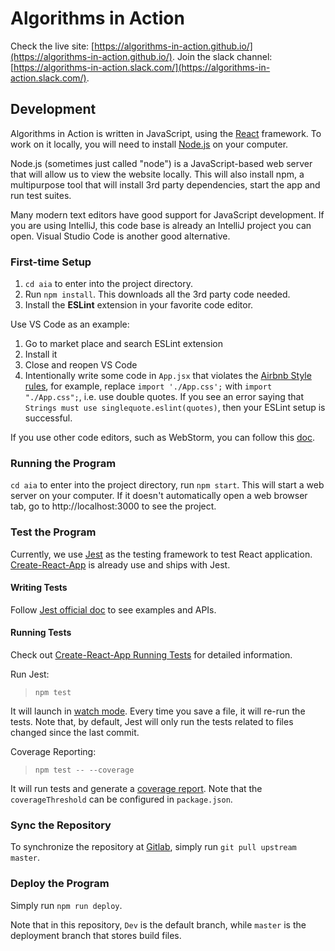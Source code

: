 # Algorithms in Action

Check the live site: [https://algorithms-in-action.github.io/](https://algorithms-in-action.github.io/). 
Join the slack channel: [https://algorithms-in-action.slack.com/](https://algorithms-in-action.slack.com/). 

## Development
Algorithms in Action is written in JavaScript, using the [React](https://reactjs.org/)
framework. To work on it locally, you will need to install
[Node.js](https://nodejs.org/en/download/) on your computer.

Node.js (sometimes just called "node") is a JavaScript-based web server that will allow us
to view the website locally. This will also install npm, a multipurpose tool that will
install 3rd party dependencies, start the app and run test suites.

Many modern text editors have good support for JavaScript development. If you are using
IntelliJ, this code base is already an IntelliJ project you can open. Visual Studio Code
is another good alternative.

### First-time Setup
1. `cd aia` to enter into the project directory.
2. Run `npm install`. This downloads all the 3rd party code needed.
3. Install the **ESLint** extension in your favorite code editor.

Use VS Code as an example:
1. Go to market place and search ESLint extension
2. Install it
3. Close and reopen VS Code
4. Intentionally write some code in `App.jsx` that violates the [Airbnb Style rules](https://github.com/airbnb/javascript/blob/master/react/README.md), for example, replace `import './App.css';` with `import "./App.css";`, i.e. use double quotes. If you see an error saying that `Strings must use singlequote.eslint(quotes)`, then your ESLint setup is successful.

If you use other code editors, such as WebStorm, you can follow this [doc](https://www.jetbrains.com/help/webstorm/eslint.html).


### Running the Program
`cd aia` to enter into the project directory, run `npm start`. This will start a web server on your computer.
If it doesn't automatically open a web browser tab, go to http://localhost:3000 to see the
project.

### Test the Program
Currently, we use [Jest](https://jestjs.io/docs/en/getting-started) as the testing framework to test React application. [Create-React-App](https://create-react-app.dev/) is already use and ships with Jest.

#### Writing Tests

Follow [Jest official doc](https://jestjs.io/docs/en/using-matchers) to see examples and APIs.

#### Running Tests

Check out [Create-React-App Running Tests](https://create-react-app.dev/docs/running-tests/#docsNav) for detailed information.

Run Jest:
> `npm test`

It will launch in [watch mode](https://jestjs.io/docs/en/cli.html#--watch). Every time you save a file, it will re-run the tests. Note that, by default, Jest will only run the tests related to files changed since the last commit. 

Coverage Reporting:
> `npm test -- --coverage`

It will run tests and generate a [coverage report](https://medium.com/@krishankantsinghal/how-to-read-test-coverage-report-generated-using-jest-c2d1cb70da8b). Note that the `coverageThreshold` can be configured in `package.json`.


### Sync the Repository
To synchronize the repository at [Gitlab](https://gitlab.eng.unimelb.edu.au/lceddia/aia), simply run `git pull upstream master`.

### Deploy the Program
Simply run `npm run deploy`.

Note that in this repository, `Dev` is the default branch, while `master` is the deployment branch that stores build files.
